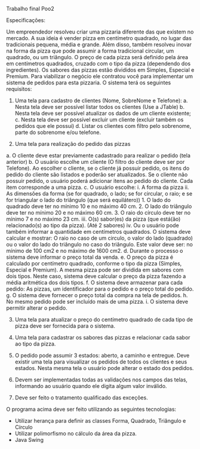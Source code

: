 Trabalho final Poo2

Especificações: 

Um empreendedor resolveu criar uma pizzaria diferente das que existem no mercado. 
A sua ideia é vender pizza em centímetro quadrado, no lugar das tradicionais pequena, média e grande. 
Além disso, também resolveu inovar na forma da pizza que pode assumir a forma tradicional circular, um quadrado, ou um triângulo. 
O preço de cada pizza será definido pela área em centímetros quadrados, cruzado com o tipo da pizza (dependendo dos ingredientes). 
Os sabores das pizzas estão divididos em Simples, Especial e Premium.
Para viabilizar o negócio ele contratou você para implementar um sistema de pedidos para esta pizzaria. O sistema terá os seguintes requisitos:

1. Uma tela para cadastro de clientes (Nome, SobreNome e Telefone):
	a. Nesta tela deve ser possível listar todos os clientes (Use a JTable)
	b. Nesta tela deve ser possível atualizar os dados de um cliente existente;
	c. Nesta tela deve ser possível excluir um cliente (excluir também os pedidos que ele possui)
	d. Listar os clientes com filtro pelo sobrenome, parte do sobrenome e/ou telefone.

2. Uma tela para realização do pedido das pizzas

a. O cliente deve estar previamente cadastrado para realizar o pedido (tela anterior)
	b. O usuário escolhe um cliente (O filtro do cliente deve ser por Telefone). Ao escolher o cliente, se o cliente
	já possuir pedido, os itens do pedido do cliente são listados e poderão ser atualizados. Se o cliente não
	possuir pedido, o usuário poderá adicionar itens ao pedido do cliente. Cada item corresponde a uma pizza.
	c. O usuário escolhe:
		i. A forma da pizza
		ii. As dimensões da forma (se for quadrado, o lado; se for circular, o raio; e se for triangular o lado do triângulo (que será equilátero))
			1. O lado do quadrado deve ter no mínimo 10 e no máximo 40 cm.
			2. O lado do triângulo deve ter no mínimo 20 e no máximo 60 cm.
			3. O raio do círculo deve ter no mínimo 7 e no máximo 23 cm.
		iii. O(s) sabor(es) da pizza (que está(ão) relacionado(s) ao tipo da pizza). (Até 2 sabores)
		iv. Ou o usuário pode também informar a quantidade em centímetros quadrados. O sistema deve calcular e mostrar: O raio no caso de um circulo, o valor do lado (quadrado) ou o valor do lado do triângulo no caso do triângulo. Este valor deve ser: no mínimo de 100 cm2 e no máximo de 1600 cm2.
	d. Durante o processo o sistema deve informar o preço total da venda.
	e. O preço da pizza é calculado por centímetro quadrado, conforme o tipo da pizza (Simples, Especial e
	Premium). A mesma pizza pode ser dividida em sabores com dois tipos. Neste caso, sistema deve calcular
	o preço da pizza fazendo a média aritmética dos dois tipos.
	f. O sistema deve armazenar para cada pedido: As pizzas, um identificador para o pedido e o preço total do
	pedido.
	g. O sistema deve fornecer o preço total da compra na tela de pedidos.
	h. No mesmo pedido pode ser incluído mais de uma pizza.
	i. O sistema deve permitir alterar o pedido.
	
3. Uma tela para atualizar o preço do centímetro quadrado de cada tipo de pizza deve ser fornecida para o sistema.

4. Uma tela para cadastrar os sabores das pizzas e relacionar cada sabor ao tipo da pizza.

5. O pedido pode assumir 3 estados: aberto, a caminho e entregue. Deve existir uma tela para visualizar os pedidos de todos os clientes e seus estados. Nesta mesma tela o usuário pode alterar o estado dos pedidos.

6. Devem ser implementadas todas as validações nos campos das telas, informando ao usuário quando ele digita
algum valor inválido.

7. Deve ser feito o tratamento qualificado das exceções.


O programa acima deve ser feito utilizando as seguintes tecnologias:
- Utilizar herança para definir as classes Forma, Quadrado, Triângulo e Círculo
- Utilizar polimorfismo no cálculo da área da pizza.
- Java Swing